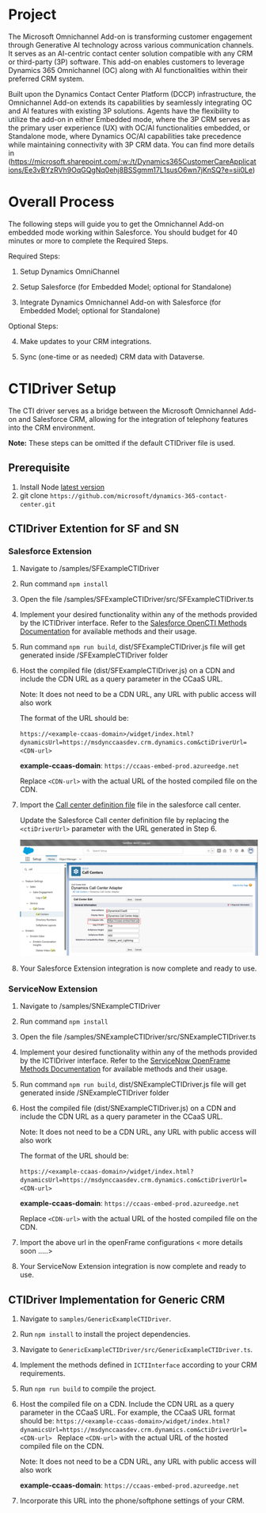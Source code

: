 [//]: # "Copyright (c) Microsoft Corporation."
[//]: # "Licensed under the MIT License."

# Project

The Microsoft Omnichannel Add-on is transforming customer engagement through Generative AI technology across various communication channels. It serves as an AI-centric contact center solution compatible with any CRM or third-party (3P) software. This add-on enables customers to leverage Dynamics 365 Omnichannel (OC) along with AI functionalities within their preferred CRM system.

Built upon the Dynamics Contact Center Platform (DCCP) infrastructure, the Omnichannel Add-on extends its capabilities by seamlessly integrating OC and AI features with existing 3P solutions. Agents have the flexibility to utilize the add-on in either Embedded mode, where the 3P CRM serves as the primary user experience (UX) with OC/AI functionalities embedded, or Standalone mode, where Dynamics OC/AI capabilities take precedence while maintaining connectivity with 3P CRM data.
You can find more details in (https://microsoft.sharepoint.com/:w:/t/Dynamics365CustomerCareApplications/Ee3vBYzRVh9OqGQgNq0ehj8BSSgmm17L1susO6wn7jKnSQ?e=sii0Le)

# Overall Process 

The following steps will guide you to get the Omnichannel Add-on embedded mode working within Salesforce. You should budget for 40 minutes or more to complete the Required Steps. 

Required Steps: 

1. Setup Dynamics OmniChannel 
   
2. Setup Salesforce (for Embedded Model; optional for Standalone) 

3. Integrate Dynamics Omnichannel Add-on with Salesforce (for Embedded Model; optional for Standalone) 

 Optional Steps: 

4. Make updates to your CRM integrations. 

5. Sync (one-time or as needed) CRM data with Dataverse. 

# CTIDriver Setup

The CTI driver serves as a bridge between the Microsoft Omnichannel Add-on and Salesforce CRM, allowing for the integration of telephony features into the CRM environment.
 
**Note:** These steps can be omitted if the default CTIDriver file is used. 

## Prerequisite
1. Install Node [latest version](https://nodejs.org/en/download/package-manager)
2. git clone `https://github.com/microsoft/dynamics-365-contact-center.git`

## CTIDriver Extention for SF and SN

### Salesforce Extension

1. Navigate to /samples/SFExampleCTIDriver

2. Run command `npm install`

3. Open the file /samples/SFExampleCTIDriver/src/SFExampleCTIDriver.ts

4. Implement your desired functionality within any of the methods provided by the ICTIDriver interface.
    Refer to the [Salesforce OpenCTI Methods Documentation](https://developer.salesforce.com/docs/atlas.en-us.api_cti.meta/api_cti/sforce_api_cti_methods_intro_lightning.htm) for available methods and their usage.

5. Run command `npm run build`, dist/SFExampleCTIDriver.js file will get generated inside /SFExampleCTIDriver folder

6. Host the compiled file (dist/SFExampleCTIDriver.js) on a CDN and include the CDN URL as a query parameter in the CCaaS URL.

    Note: It does not need to be a CDN URL, any URL with public access will also work 
     
    The format of the URL should be: 
     
    `https://<example-ccaas-domain>/widget/index.html?dynamicsUrl=https://msdynccaasdev.crm.dynamics.com&ctiDriverUrl=<CDN-url>`
    
    **example-ccaas-domain**: `https://ccaas-embed-prod.azureedge.net` 
     
    Replace `<CDN-url>` with the actual URL of the hosted compiled file on the CDN. 

7. Import the [Call center definition file](https://github.com/microsoft/dynamics-365-contact-center/blob/main/samples/SFCallCenter/Dynamics365CallCenter.xml) file in the salesforce call center.

   Update the Salesforce Call center definition file by replacing the `<ctiDriverUrl>` parameter with the URL generated in Step 6.

   ![alt text](image.png)

8. Your Salesforce Extension integration is now complete and ready to use.

### ServiceNow Extension

1. Navigate to /samples/SNExampleCTIDriver

2. Run command `npm install`

3. Open the file /samples/SNExampleCTIDriver/src/SNExampleCTIDriver.ts

4. Implement your desired functionality within any of the methods provided by the ICTIDriver interface.
    Refer to the [ServiceNow OpenFrame Methods Documentation](https://developer.servicenow.com/dev.do#!/reference/api/washingtondc/client/c_openFrameAPI) for available methods and their usage.

5. Run command `npm run build`, dist/SNExampleCTIDriver.js file will get generated inside /SNExampleCTIDriver folder

6. Host the compiled file (dist/SNExampleCTIDriver.js) on a CDN and include the CDN URL as a query parameter in the CCaaS URL.

    Note: It does not need to be a CDN URL, any URL with public access will also work 
     
    The format of the URL should be: 
     
    `https://<example-ccaas-domain>/widget/index.html?dynamicsUrl=https://msdynccaasdev.crm.dynamics.com&ctiDriverUrl=<CDN-url>`
    
    **example-ccaas-domain**: `https://ccaas-embed-prod.azureedge.net` 
     
    Replace `<CDN-url>` with the actual URL of the hosted compiled file on the CDN. 

7. Import the above url in the openFrame configurations < more details soon .....>

8. Your ServiceNow Extension integration is now complete and ready to use.

## CTIDriver Implementation for Generic CRM 

1. Navigate to `samples/GenericExampleCTIDriver`.

2. Run `npm install` to install the project dependencies.

3. Navigate to `GenericExampleCTIDriver/src/GenericExampleCTIDriver.ts`.

4. Implement the methods defined in `ICTIInterface` according to your CRM requirements.

5. Run `npm run build` to compile the project.

6. Host the compiled file on a CDN. Include the CDN URL as a query parameter in the CCaaS URL. For example, the CCaaS URL format should be:
   `https://<example-ccaas-domain>/widget/index.html?dynamicsUrl=https://msdynccaasdev.crm.dynamics.com&ctiDriverUrl=<CDN-url> `
   Replace `<CDN-url>` with the actual URL of the hosted compiled file on the CDN.
   
   Note: It does not need to be a CDN URL, any URL with public access will also work 

   **example-ccaas-domain**: `https://ccaas-embed-prod.azureedge.net` 

7. Incorporate this URL into the phone/softphone settings of your CRM.


